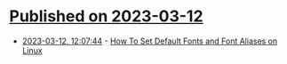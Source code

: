 # [Published on 2023-03-12](index.md)

* [2023-03-12, 12:07:44](https://lobste.rs/s/ovdjo6/how_set_default_fonts_font_aliases_on) - [How To Set Default Fonts and Font Aliases on Linux](https://jichu4n.com/posts/how-to-set-default-fonts-and-font-aliases-on-linux/)
